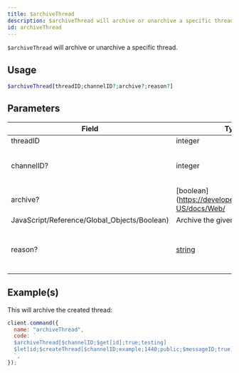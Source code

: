 ```yaml
---
title: $archiveThread
description: $archiveThread will archive or unarchive a specific thread.
id: archiveThread
---
```


`$archiveThread` will archive or unarchive a specific thread.

## Usage

```php
$archiveThread[threadID;channelID?;archive?;reason?]
```

## Parameters

| Field                                        | Type                                                                                              | Description                                              | Required |
| -------------------------------------------- | ------------------------------------------------------------------------------------------------- | -------------------------------------------------------- | :------: |
| threadID                                     | integer                                                                                           | Thread ID.                                               |   true   |
| channelID?                                   | integer                                                                                           | Channel ID of where the thread is located.               |  false   |
| archive?                                     | [boolean](https://developer.mozilla.org/en-US/docs/Web/                                           |
| JavaScript/Reference/Global_Objects/Boolean) | Archive the given thread?                                                                         | false                                                    |
| reason?                                      | [string](https://developer.mozilla.org/en-US/docs/Web/JavaScript/Reference/Global_Objects/String) | Reason that will be displayed in the guild's audit logs. |  false   |

## Example(s)

This will archive the created thread:

```javascript
client.command({
  name: "archiveThread",
  code: `
  $archiveThread[$channelID;$get[id];true;testing]
  $let[id;$createThread[$channelID;example;1440;public;$messageID;true]]  
  `,
});
```
